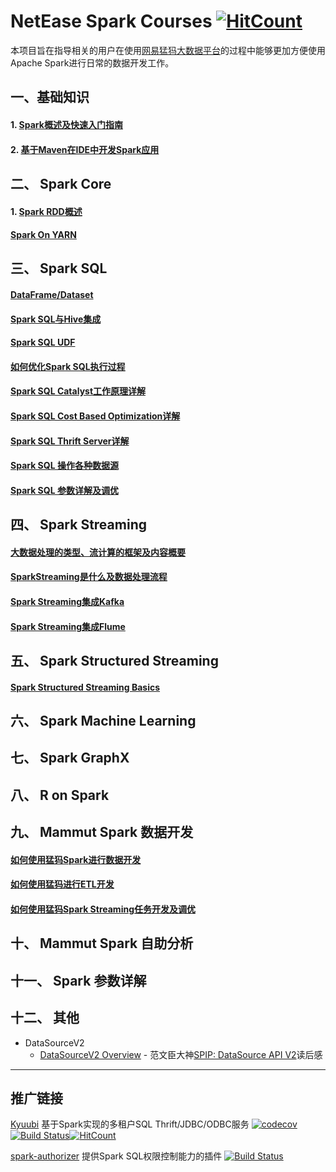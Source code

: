 # NetEase Spark Courses [![HitCount](http://hits.dwyl.io/netease-bigdata/ne-spark-courseware.svg)](http://hits.dwyl.io/netease-bigdata/ne-spark-courseware)

本项目旨在指导相关的用户在使用[网易猛犸大数据平台](https://bigdata.163yun.com/mammut)的过程中能够更加方便使用Apache Spark进行日常的数据开发工作。


## 一、基础知识
#### 1. [Spark概述及快速入门指南](https://netease-bigdata.github.io/ne-spark-courseware/slides/spark_basics/spark_basics_and_quick_start.html#1)  
#### 2. [基于Maven在IDE中开发Spark应用]()

## 二、 Spark Core
#### 1. [Spark RDD概述](https://netease-bigdata.github.io/ne-spark-courseware/slides/spark_core/rdd_basics.html#1)  
#### [Spark On YARN]()


## 三、 Spark SQL
#### [DataFrame/Dataset]()
#### [Spark SQL与Hive集成]()   
#### [Spark SQL UDF]()
#### [如何优化Spark SQL执行过程]()  
#### [Spark SQL Catalyst工作原理详解]()  
#### [Spark SQL Cost Based Optimization详解]()  
#### [Spark SQL Thrift Server详解]()  
#### [Spark SQL 操作各种数据源]()  
#### [Spark SQL 参数详解及调优]()

## 四、 Spark Streaming
#### [大数据处理的类型、流计算的框架及内容概要]()  
#### [SparkStreaming是什么及数据处理流程]()
#### [Spark Streaming集成Kafka]()
#### [Spark Streaming集成Flume]()


## 五、 Spark Structured Streaming
#### [Spark Structured Streaming Basics](https://yaooqinn.github.io/sugar/slides/StructuedStreamingBasics.html#1) 

## 六、 Spark Machine Learning

## 七、 Spark GraphX

## 八、 R on Spark

## 九、 Mammut Spark 数据开发
#### [如何使用猛犸Spark进行数据开发]() 
#### [如何使用猛犸进行ETL开发]()
#### [如何使用猛犸Spark Streaming任务开发及调优]()

## 十、 Mammut Spark 自助分析

## 十一、 Spark 参数详解

## 十二、 其他
- DataSourceV2
    - [DataSourceV2 Overview](https://yaooqinn.github.io/sugar/docs/spark/datasourcev2/1_start_from_the_jira.html) - 范文臣大神[SPIP: DataSource API V2](https://docs.google.com/document/d/1n_vUVbF4KD3gxTmkNEon5qdQ-Z8qU5Frf6WMQZ6jJVM/edit#heading=h.mi1fbff5f8f9)读后感

---

## 推广链接 
[Kyuubi](https://github.com/yaooqinn/kyuubi) 基于Spark实现的多租户SQL Thrift/JDBC/ODBC服务 [![codecov](https://codecov.io/gh/yaooqinn/kyuubi/branch/master/graph/badge.svg)](https://codecov.io/gh/yaooqinn/kyuubi) [![Build Status](https://travis-ci.org/yaooqinn/kyuubi.svg?branch=master)](https://travis-ci.org/yaooqinn/kyuubi)[![HitCount](http://hits.dwyl.io/yaooqinn/kyuubi.svg)](http://hits.dwyl.io/yaooqinn/kyuubi) 

[spark-authorizer](https://github.com/yaooqinn/spark-authorizer) 提供Spark SQL权限控制能力的插件 [![Build Status](https://travis-ci.org/yaooqinn/spark-authorizer.svg?branch=master)](https://travis-ci.org/yaooqinn/spark-authorizer)
